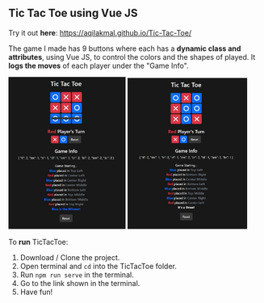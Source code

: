 ## Tic Tac Toe using Vue JS

Try it out **here**: https://aqilakmal.github.io/Tic-Tac-Toe/

The game I made has  9 buttons where each has a **dynamic class and attributes**, using Vue JS, to control the colors and the shapes of played. It **logs the moves** of each player under the "Game Info".

<p>
  <img alt="Winner" src="src/assets/blue-winner.jpg" width="46%">
  <img alt="Draw" src="src/assets/draw.jpg" width="47%">
</p>

To **run** TicTacToe:

1. Download / Clone the project.
2. Open terminal and ``cd`` into the TicTacToe folder.
3. Run ``npm run serve`` in the terminal.
4. Go to the link shown in the terminal.
5. Have fun!
